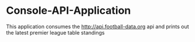 # Console-API-Application
This application consumes the http://api.football-data.org api and prints out the latest premier league table standings
